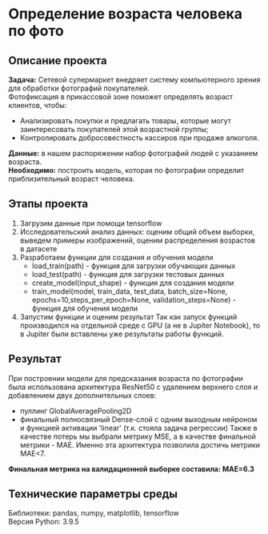 
# Определение возраста человека по фото 

## Описание проекта
**Задача:** 
Сетевой супермаркет внедряет систему компьютерного зрения для обработки фотографий покупателей. 
<br> Фотофиксация в прикассовой зоне поможет определять возраст клиентов, чтобы:
- Анализировать покупки и предлагать товары, которые могут заинтересовать покупателей этой возрастной группы;
- Контролировать добросовестность кассиров при продаже алкоголя.

**Данные:** в нашем распоряжении набор фотографий людей с указанием возраста.
<br>**Необходимо:** построить модель, которая по фотографии определит приблизительный возраст человека.

## Этапы проекта
1. Загрузим данные при помощи tensorflow
2. Исследовательский анализ данных: оценим общий объем выборки, выведем примеры изображений, оценим распределения возрастов в датасете
3. Разработаем функции для создания и обучения модели
   - load_train(path) - функция для загрузки обучающих данных
   - load_test(path) - функция для загрузки тестовых данных
   - create_model(input_shape) - функция для создания модели
   - train_model(model, train_data, test_data, batch_size=None, epochs=10,steps_per_epoch=None, validation_steps=None) - функция для обучения модели
4. Запустим функции и оценим результат
Так как запуск функций производился на отдельной среде с GPU (а не в Jupiter Notebook), то в Jupiter были вставлены уже результаты работы функций.  

## Результат
При построении модели для предсказания возраста по фотографии была использована архитектура ResNet50 с удалением верхнего слоя и добавлением двух дополнительных слоев:
- пуллинг GlobalAveragePooling2D
- финальный полносвязный Dense-слой с одним выходным нейроном и функцией активации 'linear' (т.к. стояла задача регрессии)
Также в качестве потерь мы выбрали метрику MSE, а в качестве финальной метрики - MAE.
Именно эта архитектура позволила достичь метрики MAE<7.

**Финальная метрика на валидационной выборке составила: MAE=6.3**

## Технические параметры среды
Библиотеки: pandas, numpy, matplotlib, tensorflow
<br>Версия Python: 3.9.5

